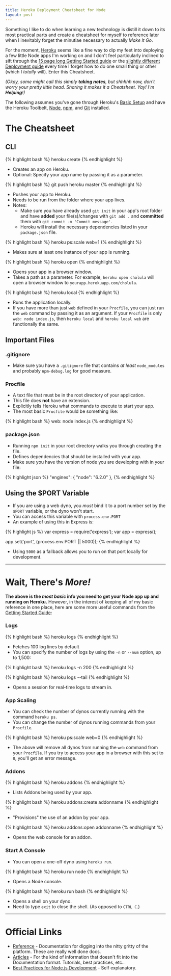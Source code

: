 ```yaml
---
title: Heroku Deployment Cheatsheet for Node
layout: post
---
```

Something I like to do when learning a new technology is distill it down to its most practical parts and create a cheatsheet for myself to reference later when I inevitably forget the minutiae necessary to actually *Make It Go*.

For the moment, [Heroku](https://www.heroku.com/) seems like a fine way to dip my feet into deploying a few little Node apps I'm working on and I don't feel particularly inclined to sift through the [15 page long Getting Started guide](https://devcenter.heroku.com/articles/getting-started-with-nodejs#introduction) or the [slightly different Deployment guide](https://devcenter.heroku.com/articles/deploying-nodejs#how-to-keep-build-artifacts-out-of-git) every time I forget how to do one small thing or other (which I *totally* will). Enter this Cheatsheet. 

*(Okay, some might call this simply **taking notes**, but shhhhh now, don't worry your pretty little head. Sharing it makes it a Cheatsheet. Yay! I'm **Helping**!)*

The following assumes you've gone through Heroku's [Basic Setup](https://devcenter.heroku.com/articles/getting-started-with-nodejs#set-up) and have the Heroku Toolbelt, [Node](https://nodejs.org/en/), [npm](https://www.npmjs.com/), and [Git](https://git-scm.com/) installed.

# The Cheatsheet

## CLI

{% highlight bash %}
heroku create
{% endhighlight %}

* Creates an app on Heroku.
* Optional: Specify your app name by passing it as a parameter.

{% highlight bash %}
git push heroku master
{% endhighlight %}

* Pushes your app to Heroku.
* Needs to be run from the folder where your app lives.
* Notes:
  * Make sure you have already used `git init` in your app's root folder and have **added** your file(s)/changes with `git add .` and **committed** them with `git commit -m 'Commit message'`.
  * Heroku will install the necessary dependencies listed in your `package.json` file.

{% highlight bash %}
heroku ps:scale web=1
{% endhighlight %}

* Makes sure at least one instance of your app is running. 

{% highlight bash %}
heroku open
{% endhighlight %}

* Opens your app in a browser window.
* Takes a path as a parameter. For example, `heroku open cholula` will open a browser window to `yourapp.herokuapp.com/cholula`.

{% highlight bash %}
heroku local
{% endhighlight %}

* Runs the application locally.
* If you have more than just `web` defined in your `Procfile`, you can just run the `web` command by passing it as an argument. If your `Procfile` is only `web: node index.js`, then `heroku local` and `heroku local web` are functionally the same.

## Important Files

### .gitignore

* Make sure you have a `.gitignore` file that contains *at least* `node_modules` and probably `npm-debug.log` for good measure.

### Procfile

* A text file that must be in the root directory of your application.
* This file does **not** have an extension. 
* Explicitly tells Heroku what commands to execute to start your app.
* The most basic `Procfile` would be something like:

{% highlight bash %}
web: node index.js
{% endhighlight %}

### package.json

* Running `npm init` in your root directory walks you through creating the file.
* Defines dependencies that should be installed with your app.
* Make sure you have the version of node you are developing with in your file:

{% highlight json %}
"engines": {
    "node": "6.2.0"
  },
{% endhighlight %}

## Using the $PORT Variable

* If you are using a web dyno, you *must* bind it to a port number set by the `$PORT` variable, or the dyno won't start. 
* You can access this variable with `process.env.PORT`
* An example of using this in Express is:

{% highlight js %}
var express = require('express');
var app = express();

app.set('port', (process.env.PORT || 5000));
{% endhighlight %}

* Using `5000` as a fallback allows you to run on that port locally for development.

---

# Wait, There's *More!*

**The above is the *most basic* info you need to get your Node app up and running on Heroku.** However, in the interest of keeping all of my basic reference in one place, here are some more useful commands from the [Getting Started Guide](https://devcenter.heroku.com/articles/getting-started-with-nodejs#introduction):

### Logs

{% highlight bash %}
heroku logs
{% endhighlight %}

* Fetches 100 log lines by default
* You can specify the number of logs by using the `-n` or `--num` option, up to 1,500:

{% highlight bash %}
heroku logs -n 200
{% endhighlight %}

{% highlight bash %}
heroku logs --tail
{% endhighlight %}

* Opens a session for real-time logs to stream in.

### App Scaling

* You can check the number of dynos currently running with the command `heroku ps`.
* You can change the number of dynos running commands from your `Procfile`.

{% highlight bash %}
heroku ps:scale web=0
{% endhighlight %}

* The above will remove all dynos from running the `web` command from your `Procfile`. If you try to access your app in a browser with this set to `0`, you'll get an error message.

### Addons

{% highlight bash %}
heroku addons
{% endhighlight %}

* Lists Addons being used by your app.

{% highlight bash %}
heroku addons:create addonname
{% endhighlight %}

* "Provisions" the use of an addon by your app.

{% highlight bash %}
heroku addons:open addonname
{% endhighlight %}

* Opens the web console for an addon.

### Start A Console

* You can open a one-off dyno using `heroku run`.

{% highlight bash %}
heroku run node
{% endhighlight %}

* Opens a Node console.

{% highlight bash %}
heroku run bash
{% endhighlight %}

* Opens a shell on your dyno.
* Need to type `exit` to close the shell. (As opposed to `CTRL C`.)

---

# Official Links

* [Reference](https://devcenter.heroku.com/categories/reference) - Documentation for digging into the nitty gritty of the platform. These are really well done docs.
* [Articles](https://devcenter.heroku.com/categories/nodejs/articles) - For the kind of information that doesn't fit into the Documentation format. Tutorials, best practices, etc..
* [Best Practices for Node.js Development](https://devcenter.heroku.com/articles/node-best-practices) - Self explanatory.